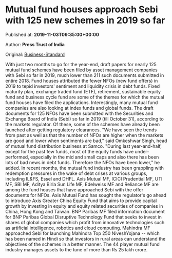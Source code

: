 
# Mutual fund houses approach Sebi with 125 new schemes in 2019 so far

Published at: **2019-11-03T09:35:00+00:00**

Author: **Press Trust of India**

Original: [Business-Standard](https://www.business-standard.com/article/pti-stories/mutual-fund-houses-approach-sebi-with-125-new-schemes-in-2019-so-far-119110300347_1.html)

With just two months to go for the year-end, draft papers for nearly 125 mutual fund schemes have been filed by asset management companies with Sebi so far in 2019, much lower than 211 such documents submitted in entire 2018.
Fund houses attributed the fewer NFOs (new fund offers) in 2019 to tepid investors' sentiment and liquidity crisis in debt funds.
Fixed maturity plan, exchange traded fund (ETF), retirement, sustainable equity fund and business cycle fund are some of the themes for which the mutual fund houses have filed the applications.
Interestingly, many mutual fund companies are also looking at index funds and global funds.
The draft documents for 125 NFOs have been submitted with the Securities and Exchange Board of India (Sebi) so far in 2019 (till October 31), according to the markets regulator.
Of these, some of the schemes have already been launched after getting regulatory clearances.
"We have seen the trends from past as well as that the number of NFOs are higher when the markets are good and lower when sentiments are bad," said Omkeshwar Singh, head of mutual fund distribution business at Samco.
"During last year-and-half, except for the past few funds, most of the equity funds have under-performed, especially in the mid and small caps and also there has been lots of bad news in debt funds. Therefore the NFOs have been lower," he added.
In recent months, the mutual fund industry has been grappling with redemption pressures in the wake of debt crises at various groups, including IL&FS, Essel and DHFL.
Axis Mutual MF, ICICI Prudential MF, UTI MF, SBI MF, Aditya Birla Sun Life MF, Edelweiss MF and Reliance MF are among the fund houses that have approached Sebi with the offer documents for NFOs.
Axis Mutual Fund has sought the regulator's go ahead to introduce Axis Greater China Equity Fund that aims to provide capital growth by investing in equity and equity related securities of companies in China, Hong Kong and Taiwan.
BNP Paribas MF filed information document for BNP Paribas Global Disruptive Technology Fund that seeks to invest in shares of global companies which profit from innovative technologies such as artificial intelligence, robotics and cloud computing.
Mahindra MF approached Sebi for launching Mahindra Top 250 NiveshYojana -- which has been named in Hindi so that investors in rural areas can understand the objectives of the schemes in a better manner.
The 44 player mutual fund industry manages assets to the tune of more than Rs 25 lakh crore.
